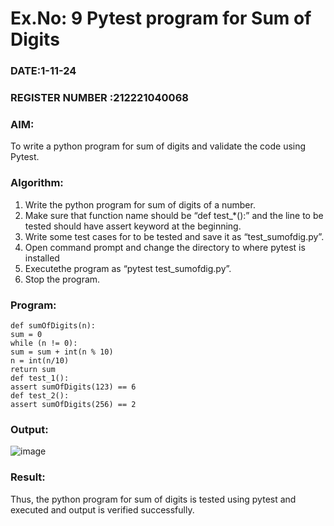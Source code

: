 # Ex.No: 9  Pytest program for Sum of Digits 

### DATE:1-11-24                                                                            
### REGISTER NUMBER :212221040068 
### AIM: 
To write a python program for sum of digits and validate the code using Pytest. 
### Algorithm:

1. Write the python program for sum of digits of a number. 
2. Make sure that function name should be “def test_*():” and the line to be tested 
should have assert keyword at the beginning. 
3. Write some test cases for to be tested and save it as “test_sumofdig.py”. 
4. Open command prompt and change the directory to where pytest is installed
5. Executethe program as “pytest test_sumofdig.py”. 
6. Stop the program.

### Program:
```
def sumOfDigits(n):
sum = 0
while (n != 0):
sum = sum + int(n % 10)
n = int(n/10)
return sum
def test_1():
assert sumOfDigits(123) == 6
def test_2():
assert sumOfDigits(256) == 2
```












### Output:
![image](https://github.com/user-attachments/assets/8cfc30ca-cc47-4e9a-8aa7-ed85c5f0918a)




### Result:
Thus, the python program for sum of digits is tested using pytest and executed and output is verified successfully.

